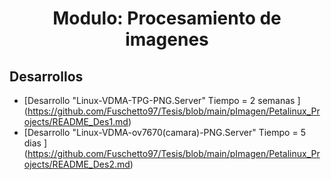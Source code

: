 <h1 align="center"> Modulo: Procesamiento de imagenes </h1> 

## Desarrollos

* [Desarrollo "Linux-VDMA-TPG-PNG.Server" Tiempo = 2 semanas ] (https://github.com/Fuschetto97/Tesis/blob/main/pImagen/Petalinux_Projects/README_Des1.md)
* [Desarrollo "Linux-VDMA-ov7670(camara)-PNG.Server" Tiempo = 5 dias ] (https://github.com/Fuschetto97/Tesis/blob/main/pImagen/Petalinux_Projects/README_Des2.md)

















